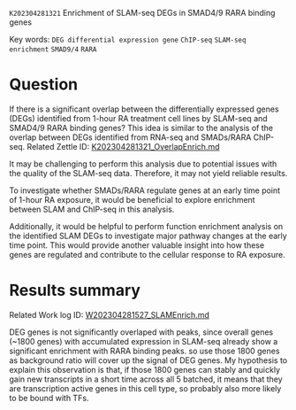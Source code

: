  `K202304281321` Enrichment of SLAM-seq DEGs in SMAD4/9 RARA binding genes
 
 Key words: `DEG differential expression gene` `ChIP-seq` `SLAM-seq` `enrichment` `SMAD9/4` `RARA` 
 
# Question

If there is a significant overlap between the differentially expressed genes (DEGs) identified from 1-hour RA treatment cell lines by SLAM-seq and SMAD4/9 RARA binding genes? This idea is similar to the analysis of the overlap between DEGs identified from RNA-seq and SMADs/RARA ChIP-seq. Related Zettle ID: [K202304281321_OverlapEnrich.md](https://github.com/yz46606/zettle_yz/blob/main/K202304281321_OverlapEnrich.md)  

It may be challenging to perform this analysis due to potential issues with the quality of the SLAM-seq data. Therefore, it may not yield reliable results.

To investigate whether SMADs/RARA regulate genes at an early time point of 1-hour RA exposure, it would be beneficial to explore enrichment between SLAM and ChIP-seq in this analysis.

Additionally, it would be helpful to perform function enrichment analysis on the identified SLAM DEGs to investigate major pathway changes at the early time point. This would provide another valuable insight into how these genes are regulated and contribute to the cellular response to RA exposure.

# Results summary  

Related Work log ID: [W202304281527_SLAMEnrich.md](https://github.com/yz46606/Working_record/blob/main/W202304281527_SLAMEnrich.md)

DEG genes is not significantly overlaped with peaks, since overall genes (~1800 genes) with accumulated expression in SLAM-seq already show a significant enrichment with RARA binding peaks. so use those 1800 genes as background ratio will cover up the signal of DEG genes.  My hypothesis to explain this observation is that, if those 1800 genes can stably and quickly gain new transcripts in a short time across all 5 batched, it means that they are transcription active genes in this cell type, so probably also more likely to be bound with TFs.

